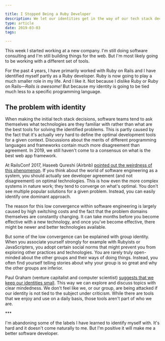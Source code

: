 ```yaml
---

title: I Stopped Being a Ruby Developer
description: We let our identities get in the way of our tech stack decisions
type: article
date: 2019-03-03
tags:

---
```


This week I started working at a new company. I'm still doing software consulting and I'm still building things for the web. But I'm most likely going to be working with a different set of tools.

For the past 4 years, I have primarily worked with Ruby on Rails and I have identified myself partly as a Ruby developer. Ruby is now going to play a much smaller role in my life. And I like it. Not because I dislike Ruby or Ruby on Rails—*Rails is awesome!* But because my identity is going to be tied much less to a specific programming language.

## The problem with identity

When making the initial tech stack decisions, software teams tend to ask themselves what technologies are they familiar with rather than what are the best tools for solving the identified problems. This is partly caused by the fact that it's actually very hard to define the optimal development tools for a given context. Discussions about the merits of different programming languages and frameworks contain much more disagreement than agreement. In 2019, we still haven't come to  a consensus on what is the best web app framework.

At RailsConf 2017, Haseeb Qureshi (Airbnb) [pointed out the weirdness of this phenomenon](https://www.youtube.com/watch?v=x07q6V4VXC8). If you think about the world of software engineering as a system, you should actually see developer agreement (and not disagreement) on optimal technologies. This is how even the more complex systems in nature work; they tend to converge on what's optimal. You don't see multiple popular solutions for a given problem. Instead, you can easily identify one dominant approach.

The reason for this low convergence within software engineering is largely caused by high switching costs and the fact that the problem domains themselves are constantly changing. It can take months before you become effective with a new technology, and once you've become effective, there might be newer and better technologies available.

But some of the low convergence can be explained with group identity. When you associate yourself strongly for example with Rubyists or JavaScripters, you adopt certain social norms that might prevent you from exploring other practices and technologies. You are rarely truly open-minded about the other groups and their ways of doing things. Instead, you often find yourself telling stories about why your group is so great and why the other groups are inferior.

Paul Graham (venture capitalist and computer scientist) [suggests that we keep our identities small](http://www.paulgraham.com/identity.html). This way we can explore and discuss topics with clear mindedness. We don't feel like we, or our group, are being attacked if our identity is not tied to the subject under criticism. While there are tools that we enjoy and use on a daily basis, those tools aren't part of who we are.

\*\*\*

I'm abandoning some of the labels I have learned to identify myself with. It's hard and it doesn't come naturally to me. But I'm positive it will make me a better software developer.
